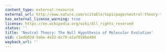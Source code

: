 ```yaml
---
content_type: external-resource
external_url: http://www.nature.com/scitable/topicpage/neutral-theory-the-null-hypothesis-of-molecular-839
has_external_license_warning: true
license: https://en.wikipedia.org/wiki/All_rights_reserved
status: ''
title: 'Neutral Theory: The Null Hypothesis of Molecular Evolution'
uid: c1edb02d-5abe-4e22-bc79-a1af018be40d
wayback_url: ''
---
```

